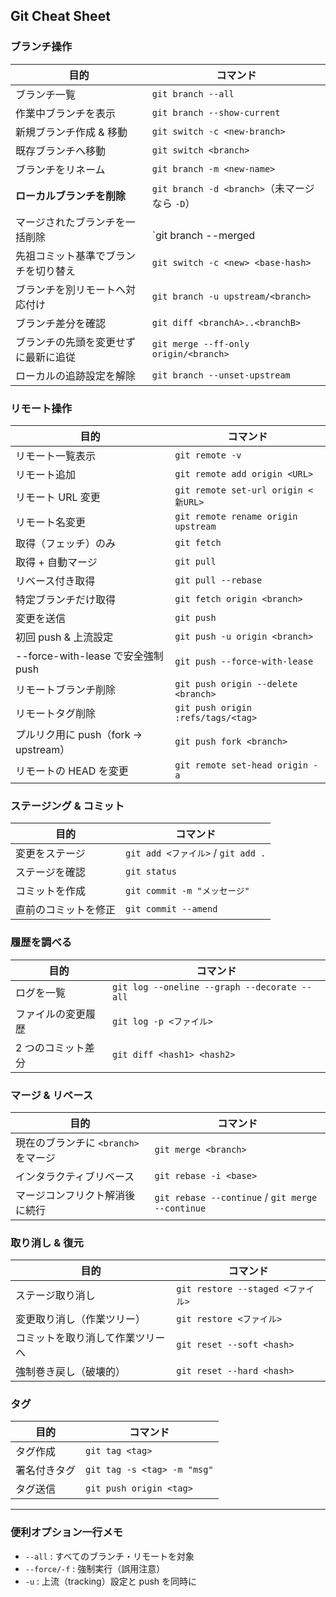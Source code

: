 ## Git Cheat Sheet

### ブランチ操作

| 目的  | コマンド |
| --- | --- |
| ブランチ一覧 | `git branch --all` |
| 作業中ブランチを表示 | `git branch --show-current` |
| 新規ブランチ作成 & 移動 | `git switch -c <new-branch>` |
| 既存ブランチへ移動 | `git switch <branch>` |
| ブランチをリネーム | `git branch -m <new-name>` |
| **ローカルブランチを削除** | `git branch -d <branch>`（未マージなら `-D`） |
| マージされたブランチを一括削除 | <br>`git branch --merged |
| 先祖コミット基準でブランチを切り替え | `git switch -c <new> <base-hash>` |
| ブランチを別リモートへ対応付け | `git branch -u upstream/<branch>` |
| ブランチ差分を確認 | `git diff <branchA>..<branchB>` |
| ブランチの先頭を変更せずに最新に追従 | `git merge --ff-only origin/<branch>` |
| ローカルの追跡設定を解除 | `git branch --unset-upstream` |

### リモート操作

| 目的  | コマンド |
| --- | --- |
| リモート一覧表示 | `git remote -v` |
| リモート追加 | `git remote add origin <URL>` |
| リモート URL 変更 | `git remote set-url origin <新URL>` |
| リモート名変更 | `git remote rename origin upstream` |
| 取得（フェッチ）のみ | `git fetch` |
| 取得 + 自動マージ | `git pull` |
| リベース付き取得 | `git pull --rebase` |
| 特定ブランチだけ取得 | `git fetch origin <branch>` |
| 変更を送信 | `git push` |
| 初回 push & 上流設定 | `git push -u origin <branch>` |
| --force-with-lease で安全強制 push | `git push --force-with-lease` |
| リモートブランチ削除 | `git push origin --delete <branch>` |
| リモートタグ削除 | `git push origin :refs/tags/<tag>` |
| プルリク用に push（fork -> upstream） | `git push fork <branch>` |
| リモートの HEAD を変更 | `git remote set-head origin -a` |

### ステージング & コミット

| 目的  | コマンド |
| --- | --- |
| 変更をステージ | `git add <ファイル>` / `git add .` |
| ステージを確認 | `git status` |
| コミットを作成 | `git commit -m "メッセージ"` |
| 直前のコミットを修正 | `git commit --amend` |

### 履歴を調べる

| 目的  | コマンド |
| --- | --- |
| ログを一覧 | `git log --oneline --graph --decorate --all` |
| ファイルの変更履歴 | `git log -p <ファイル>` |
| 2 つのコミット差分 | `git diff <hash1> <hash2>` |

### マージ & リベース

| 目的  | コマンド |
| --- | --- |
| 現在のブランチに `<branch>` をマージ | `git merge <branch>` |
| インタラクティブリベース | `git rebase -i <base>` |
| マージコンフリクト解消後に続行 | `git rebase --continue` / `git merge --continue` |

### 取り消し & 復元

| 目的  | コマンド |
| --- | --- |
| ステージ取り消し | `git restore --staged <ファイル>` |
| 変更取り消し（作業ツリー） | `git restore <ファイル>` |
| コミットを取り消して作業ツリーへ | `git reset --soft <hash>` |
| 強制巻き戻し（破壊的） | `git reset --hard <hash>` |

### タグ

| 目的  | コマンド |
| --- | --- |
| タグ作成 | `git tag <tag>` |
| 署名付きタグ | `git tag -s <tag> -m "msg"` |
| タグ送信 | `git push origin <tag>` |

---

### 便利オプション一行メモ

- `--all` : すべてのブランチ・リモートを対象
- `--force/-f` : 強制実行（誤用注意）
- `-u` : 上流（tracking）設定と push を同時に